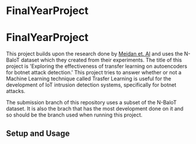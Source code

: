 # FinalYearProject
 
# FinalYearProject
 
This project builds upon the research done by [Meidan et. Al](https://arxiv.org/pdf/1805.03409.pdf) and uses the N-BaloT dataset which they created from their experiments. The title of this project is 'Exploring the effectiveness of transfer learning on autoencoders for botnet attack detection.' This project tries to answer whether or not a Machine Learning technique called Trasfer Learning is useful for the development of IoT intrusion detection systems, specifically for botnet attacks.

The submission branch of this repository uses a subset of the N-BaloT dataset. It is also the brach that has the most development done on it and so should be the branch used when running this project.

## Setup and Usage

